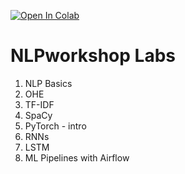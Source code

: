 [![Open In Colab](https://colab.research.google.com/assets/colab-badge.svg)](https://colab.research.google.com/github/aicampg/nlpwithpytorch/)

# NLPworkshop Labs

1. NLP Basics
2. OHE
3. TF-IDF
4. SpaCy
5. PyTorch - intro
8. RNNs
9. LSTM
10. ML Pipelines with Airflow 
